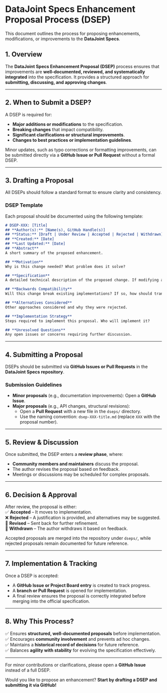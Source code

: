 # **DataJoint Specs Enhancement Proposal Process (DSEP)**  

This document outlines the process for proposing enhancements, modifications, or improvements to the **DataJoint Specs**.

## **1. Overview**  
The **DataJoint Specs Enhancement Proposal (DSEP)** process ensures that improvements are **well-documented, reviewed, and systematically integrated** into the specification. It provides a structured approach for **submitting, discussing, and approving changes**.

---

## **2. When to Submit a DSEP?**  
A DSEP is required for:  
- **Major additions or modifications** to the specification.  
- **Breaking changes** that impact compatibility.  
- **Significant clarifications or structural improvements**.  
- **Changes to best practices or implementation guidelines**.  

Minor updates, such as typo corrections or formatting improvements, can be submitted directly via a **GitHub Issue or Pull Request** without a formal DSEP.

---

## **3. Drafting a Proposal**  
All DSEPs should follow a standard format to ensure clarity and consistency.

### **DSEP Template**
Each proposal should be documented using the following template:

```markdown
# DSEP-XXX: [Title]
## **Author(s):** [Name(s), GitHub Handle(s)]
## **Status:** [Draft | Under Review | Accepted | Rejected | Withdrawn]
## **Created:** [Date]
## **Last Updated:** [Date]
## **Abstract**  
A short summary of the proposed enhancement.

## **Motivation**  
Why is this change needed? What problem does it solve?

## **Specification**  
A detailed technical description of the proposed change. If modifying an existing spec, specify which section(s) are affected.

## **Backwards Compatibility**  
Will this change break existing implementations? If so, how should transitions be handled?

## **Alternatives Considered**  
Other approaches considered and why they were rejected.

## **Implementation Strategy**  
Steps required to implement this proposal. Who will implement it?

## **Unresolved Questions**  
Any open issues or concerns requiring further discussion.
```

---

## **4. Submitting a Proposal**  

DSEPs should be submitted via **GitHub Issues or Pull Requests** in the **DataJoint Specs repository**.

### **Submission Guidelines**
- **Minor proposals** (e.g., documentation improvements): Open a **GitHub Issue**.
- **Major proposals** (e.g., API changes, structural revisions):  
  - Open a **Pull Request** with a new file in the `dseps/` directory.  
  - Use the naming convention: `dsep-XXX-title.md` (replace `XXX` with the proposal number).  

---

## **5. Review & Discussion**  
Once submitted, the DSEP enters a **review phase**, where:  
- **Community members and maintainers** discuss the proposal.  
- The author revises the proposal based on feedback.  
- Meetings or discussions may be scheduled for complex proposals.  

---

## **6. Decision & Approval**  
After review, the proposal is either:  
✅ **Accepted** – It moves to implementation.  
❌ **Rejected** – A justification is provided, and alternatives may be suggested.  
🔄 **Revised** – Sent back for further refinement.  
🚫 **Withdrawn** – The author withdraws it based on feedback.  

Accepted proposals are merged into the repository under `dseps/`, while rejected proposals remain documented for future reference.

---

## **7. Implementation & Tracking**  
Once a DSEP is accepted:  
- A **GitHub Issue or Project Board entry** is created to track progress.  
- A **branch or Pull Request** is opened for implementation.  
- A final review ensures the proposal is correctly integrated before merging into the official specification.  

---

## **8. Why This Process?**  
✅ Ensures **structured, well-documented proposals** before implementation.  
✅ Encourages **community involvement** and prevents ad hoc changes.  
✅ Maintains a **historical record of decisions** for future reference.  
✅ Balances **agility with stability** for evolving the specification effectively.  

---

For minor contributions or clarifications, please open a **GitHub Issue** instead of a full DSEP.

Would you like to propose an enhancement? **Start by drafting a DSEP and submitting it via GitHub!**
